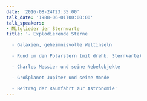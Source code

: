 ```yaml
---
date: '2016-08-24T23:35:00'
talk_date: '1988-06-01T00:00:00'
talk_speakers:
- Mitglieder der Sternwarte
title: '- Explodierende Sterne

  - Galaxien, geheimnisvolle Weltinseln

  - Rund um den Polarstern (mit drehb. Sternkarte)

  - Charles Messier und seine Nebelobjekte

  - Großplanet Jupiter und seine Monde

  - Beitrag der Raumfahrt zur Astronomie'
---
```

